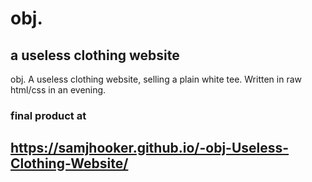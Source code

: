 # obj.
## a useless clothing website

obj.    A useless clothing website, selling a plain white tee. Written in raw html/css in an evening.

### final product at
## https://samjhooker.github.io/-obj-Useless-Clothing-Website/
